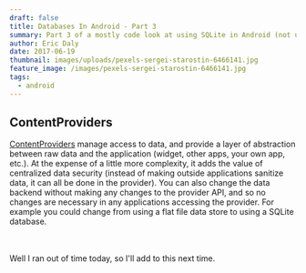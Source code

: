 ```yaml
---
draft: false
title: Databases In Android - Part 3
summary: Part 3 of a mostly code look at using SQLite in Android (not using Room)
author: Eric Daly
date: 2017-06-19
thumbnail: images/uploads/pexels-sergei-starostin-6466141.jpg
feature_image: /images/pexels-sergei-starostin-6466141.jpg
tags:
  - android
---
```


## ContentProviders

[ContentProviders](https://developer.android.com/guide/topics/providers/content-providers.html) manage access to data, and provide a layer of abstraction between raw data and the application (widget, other apps, your own app, etc.). At the expense of a little more complexity, it adds the value of centralized data security (instead of making outside applications sanitize data, it can all be done in the provider). You can also change the data backend without making any changes to the provider API, and so no changes are necessary in any applications accessing the provider. For example you could change from using a flat file data store to using a SQLite database.

<br>
<br>
Well I ran out of time today, so I'll add to this next time.